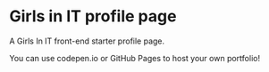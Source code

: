 # Girls in IT profile page
A Girls In IT front-end starter profile page. 

You can use codepen.io or GitHub Pages to host your own portfolio!
